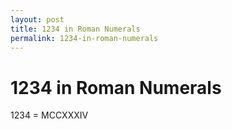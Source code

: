 ```yaml
---
layout: post
title: 1234 in Roman Numerals
permalink: 1234-in-roman-numerals
---
```


# 1234 in Roman Numerals

1234 = MCCXXXIV
